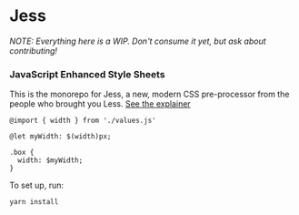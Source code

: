 # Jess
_NOTE: Everything here is a WIP. Don't consume it yet, but ask about contributing!_

### JavaScript Enhanced Style Sheets 

This is the monorepo for Jess, a new, modern CSS pre-processor from the people who brought you Less. [See the explainer](docs/README.md)

```less
@import { width } from './values.js'

@let myWidth: $(width)px;

.box {
  width: $myWidth;
}
```

To set up, run:
```
yarn install
```

